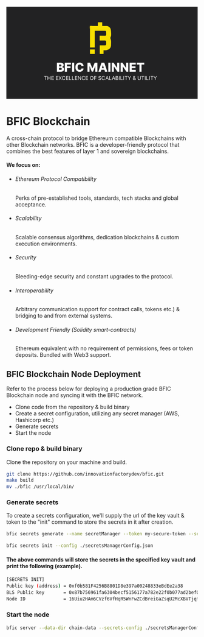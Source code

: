    ![Banner](.github/bfic.png)

# BFIC Blockchain

A cross-chain protocol to bridge Ethereum compatible Blockchains with other Blockchain networks. BFIC is a developer-friendly protocol that combines the best features of layer 1 and sovereign blockchains.

#### We focus on:

- ###### Ethereum Protocol Compatibility

  Perks of pre-established tools, standards, tech stacks and global acceptance.

- ###### Scalability

  Scalable consensus algorithms, dedication blockchains & custom execution environments.

- ###### Security

  Bleeding-edge security and constant upgrades to the protocol.

- ###### Interoperability

  Arbitrary communication support for contract calls, tokens etc.) & bridging to and from external systems.

- ###### Development Friendly (Solidity smart-contracts)
  Ethereum equivalent with no requirement of permissions, fees or token deposits. Bundled with Web3 support.

## BFIC Blockchain Node Deployment

Refer to the process below for deploying a production grade BFIC Blockchain node and syncing it with the BFIC network. 
- Clone code from the repository & build binary
- Create a secret configuration, utilizing any secret manager (AWS, Hashicorp etc.)
- Generate secrets
- Start the node

### Clone repo & build binary

Clone the repository on your machine and build.

```bash
git clone https://github.com/innovationfactorydev/bfic.git
make build
mv ./bfic /usr/local/bin/
```

### Generate secrets

To create a secrets configuration, we'll supply the url of the key vault & token to the "init" command to store the secrets in it after creation.

```bash
bfic secrets generate --name secretManager --token my-secure-token --server-url https://SECRETS_MANAGER_URL
```

```bash
bfic secrets init --config ./secretsManagerConfig.json
```

#### The above commands will store the secrets in the specified key vault and print the following (example).

```bash
[SECRETS INIT]
Public key (address) = 0xf0b581F4256B8801D8e397a00248833eBdEe2a38
BLS Public key       = 0x87b756961fa6304becf5156177a782e22f0b077ad2bef02f0b175a76ca4928fd0637704fe724073cd64dbd2c919d0ba8
Node ID              = 16Uiu2HAm6CVzf6VfHqR5WnFwZCdBreiGaZsqU2McXBVTjqfzUTe7
```

### Start the node

```bash
bfic server --data-dir chain-data --secrets-config ./secretsManagerConfig.json --chain ./genesis.json --grpc-address :10000 --libp2p :30301 --jsonrpc :8545 --seal
```
